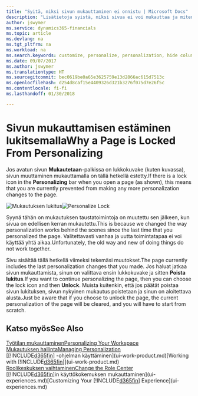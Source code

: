 ```yaml
---
title: "Syitä, miksi sivun mukauttaminen ei onnistu | Microsoft Docs"
description: "Lisätietoja syistä, miksi sivua ei voi mukauttaa ja miten sivun lukituksen voi avata mukauttamista varten."
author: jswymer
ms.service: dynamics365-financials
ms.topic: article
ms.devlang: na
ms.tgt_pltfrm: na
ms.workload: na
ms.search.keywords: customize, personalize, personalization, hide columns, remove fields, move fields
ms.date: 09/07/2017
ms.author: jswymer
ms.translationtype: HT
ms.sourcegitcommit: bec0619be0a65e3625759e13d2866ac615d7513c
ms.openlocfilehash: d254d8caf15e4409326d321b3276f075d7e26f5c
ms.contentlocale: fi-fi
ms.lasthandoff: 01/30/2018

---
```

# <a name="why-a-page-is-locked-from-personalizing"></a><span data-ttu-id="f30eb-103">Sivun mukauttamisen estäminen lukitsemalla</span><span class="sxs-lookup"><span data-stu-id="f30eb-103">Why a Page is Locked From Personalizing</span></span>
<span data-ttu-id="f30eb-104">Jos avatun sivun **Mukautetaan**-palkissa on lukkokuvake (kuten kuvassa), sivun muuttaminen mukauttamalla on tällä hetkellä estetty.</span><span class="sxs-lookup"><span data-stu-id="f30eb-104">If there is a lock icon in the **Personalizing** bar when you open a page (as shown), this means that you are currently prevented from making any more personalization changes to the page.</span></span>

<span data-ttu-id="f30eb-105">![Mukautuksen lukitus](media/personalization-locked.png "Mukautuksen lukitus")</span><span class="sxs-lookup"><span data-stu-id="f30eb-105">![Personalize Lock](media/personalization-locked.png "Personalize lock")</span></span>

<span data-ttu-id="f30eb-106">Syynä tähän on mukautuksen taustatoimintoja on muutettu sen jälkeen, kun sivua on edellisen kerran mukautettu.</span><span class="sxs-lookup"><span data-stu-id="f30eb-106">This is because we changed the way personalization works behind the scenes since the last time that you personalized the page.</span></span> <span data-ttu-id="f30eb-107">Valitettavasti vanhaa ja uutta toimintatapaa ei voi käyttää yhtä aikaa.</span><span class="sxs-lookup"><span data-stu-id="f30eb-107">Unfortunately, the old way and new of doing things do not work together.</span></span>

<span data-ttu-id="f30eb-108">Sivu sisältää tällä hetkellä viimeksi tekemäsi muutokset.</span><span class="sxs-lookup"><span data-stu-id="f30eb-108">The page currently includes the last personalization changes that you made.</span></span> <span data-ttu-id="f30eb-109">Jos haluat jatkaa sivun mukauttamista, sinun on valittava ensin lukkokuvake ja sitten **Poista lukitus**.</span><span class="sxs-lookup"><span data-stu-id="f30eb-109">If you want to continue personalizing the page, then you can choose the lock icon and then **Unlock**.</span></span> <span data-ttu-id="f30eb-110">Muista kuitenkin, että jos päätät poistaa sivun lukituksen, sivun nykyinen mukautus poistetaan ja sinun on aloitettava alusta.</span><span class="sxs-lookup"><span data-stu-id="f30eb-110">Just be aware that if you choose to unlock the page, the current personalization of the page will be cleared, and you will have to start from scratch.</span></span> 


## <a name="see-also"></a><span data-ttu-id="f30eb-111">Katso myös</span><span class="sxs-lookup"><span data-stu-id="f30eb-111">See Also</span></span>
[<span data-ttu-id="f30eb-112">Työtilan mukauttaminen</span><span class="sxs-lookup"><span data-stu-id="f30eb-112">Personalizing Your Workspace</span></span>](ui-personalization-manage.md)  
[<span data-ttu-id="f30eb-113">Mukautuksen hallinta</span><span class="sxs-lookup"><span data-stu-id="f30eb-113">Managing Personalization</span></span>](ui-personalization-manage.md)  
<span data-ttu-id="f30eb-114">[[!INCLUDE[d365fin](includes/d365fin_md.md)] -ohjelman käyttäminen](ui-work-product.md)</span><span class="sxs-lookup"><span data-stu-id="f30eb-114">[Working with [!INCLUDE[d365fin](includes/d365fin_md.md)]](ui-work-product.md)</span></span>  
[<span data-ttu-id="f30eb-115">Roolikeskuksen vaihtaminen</span><span class="sxs-lookup"><span data-stu-id="f30eb-115">Change the Role Center</span></span>](change-role.md)  
<span data-ttu-id="f30eb-116">[[!INCLUDE[d365fin](includes/d365fin_md.md)]in käyttökokemuksen mukauttaminen](ui-experiences.md)</span><span class="sxs-lookup"><span data-stu-id="f30eb-116">[Customizing Your [!INCLUDE[d365fin](includes/d365fin_md.md)] Experience](ui-experiences.md)</span></span>  

